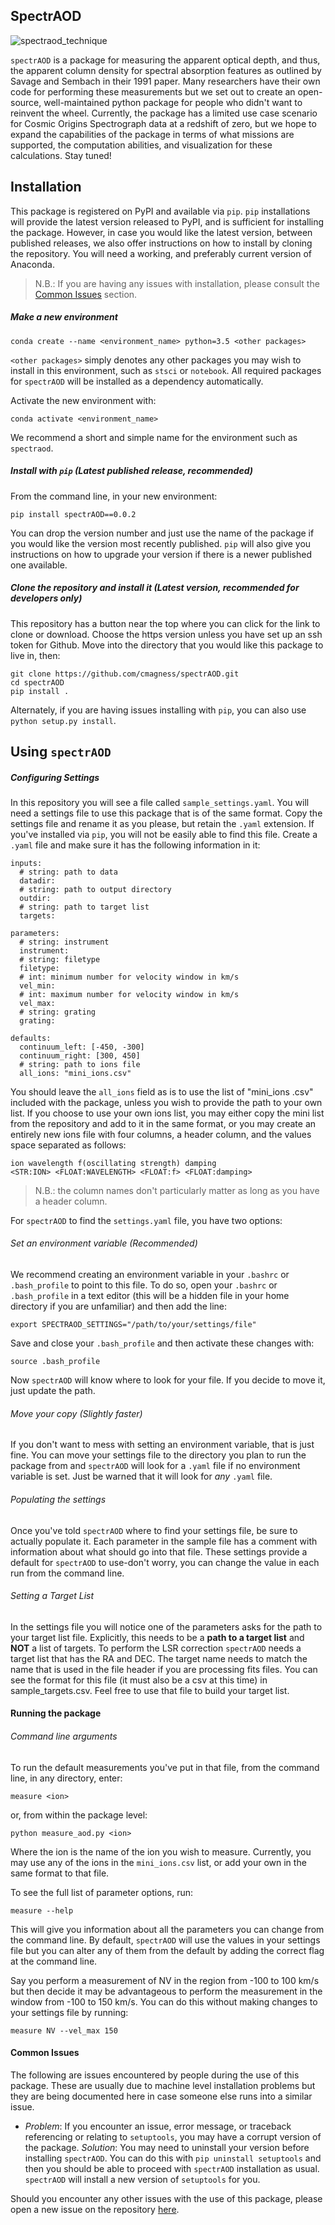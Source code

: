 SpectrAOD
------------
![spectraod_technique](spectraod_ddrf_final.png)

`spectrAOD` is a package for measuring the apparent optical depth, and thus,
 the apparent column density for spectral absorption features as outlined by
 Savage and Sembach in their 1991 paper. Many researchers have their own 
 code for performing these measurements but we set out to create an 
 open-source, well-maintained python package for people who didn't want to 
 reinvent the wheel. Currently, the package has a limited use case scenario 
 for Cosmic Origins Spectrograph data at a redshift of zero, but we hope to 
 expand the capabilities of the package in terms of what missions are 
 supported, the computation abilities, and visualization for these 
 calculations. Stay tuned!

Installation
------------

This package is registered on PyPI and available via `pip`. `pip` 
installations will provide the latest version released to PyPI, and is 
sufficient for installing the package. However, in case you would like the 
latest version, between published releases, we also offer 
instructions on how to install by cloning the repository. You will need a 
working, and preferably current version of Anaconda.

> N.B.: If you are having any issues with installation, please consult the 
[Common Issues](#common-issues) section.

##### Make a new environment
```
conda create --name <environment_name> python=3.5 <other packages>
```
`<other packages>` simply denotes any other packages you may wish to install
 in this environment, such as `stsci` or `notebook`. All required packages 
 for `spectrAOD` will be installed as a dependency automatically.
 
Activate the new environment with:
```
conda activate <environment_name>
```
We recommend a short and simple name for the environment such as `spectraod`.

##### Install with `pip` (Latest published release, recommended)

From the command line, in your new environment:
```
pip install spectrAOD==0.0.2
```

You can drop the version number and just use the name of the package if you 
would like the version most recently published. `pip` will also give you 
instructions on how to upgrade your version if there is a newer published 
one available.

##### Clone the repository and install it (Latest version, recommended for developers only)

This repository has a button near the top where you can click for the link 
to clone or download. Choose the https version unless you have set up an ssh
token for Github. 
Move into the directory that you would like this package to live in, then:
```
git clone https://github.com/cmagness/spectrAOD.git
cd spectrAOD
pip install .
```
Alternately, if you are having issues installing with `pip`, you can also 
use `python setup.py install`.

Using `spectrAOD`
-----------------

##### Configuring Settings

In this repository you will see a file called `sample_settings.yaml`. You 
will need a settings file to use this package that is of the same format. 
Copy the settings file and rename it as you please, but retain the `.yaml` 
extension. If you've installed via `pip`, you will not be easily able to find this file. Create a `.yaml` file 
and make sure it has the following information in it:

```
inputs:
  # string: path to data
  datadir:
  # string: path to output directory
  outdir:
  # string: path to target list
  targets:

parameters:
  # string: instrument
  instrument:
  # string: filetype
  filetype:
  # int: minimum number for velocity window in km/s
  vel_min:
  # int: maximum number for velocity window in km/s
  vel_max:
  # string: grating
  grating:

defaults:
  continuum_left: [-450, -300]
  continuum_right: [300, 450]
  # string: path to ions file
  all_ions: "mini_ions.csv"
```
You should leave the `all_ions` field as is to use the list of "mini_ions
.csv" included with the package, unless you wish to provide the path to your
 own list. If you choose to use your own ions list, you may either copy the 
 mini list from the repository and add to it in the same format, or you may 
 create an entirely new ions file with four columns, a header column, and 
 the values space separated as follows:
 
 ```
ion wavelength f(oscillating strength) damping
<STR:ION> <FLOAT:WAVELENGTH> <FLOAT:f> <FLOAT:damping>
```
> N.B.: the column names don't particularly matter as long as you have a 
header column.

For `spectrAOD` to find the `settings.yaml` file, you have two options:

###### Set an environment variable (Recommended)

We recommend creating an environment variable in your `.bashrc` or `
.bash_profile` to point to this file. To do so, open your `.bashrc` or `
.bash_profile` in a text editor (this will be a hidden file in your home 
directory if you are unfamiliar) and then add the line:
```
export SPECTRAOD_SETTINGS="/path/to/your/settings/file"
```
Save and close your `.bash_profile` and then activate these changes with:
```
source .bash_profile
```
Now `spectrAOD` will know where to look for your file. If you decide to move
it, just update the path.
 
###### Move your copy (Slightly faster)

If you don't want to mess with setting an environment variable, that is just
 fine. You can move your settings file to the directory you plan to run the 
 package from and `spectrAOD` will look for a `.yaml` file if no environment
  variable is set. Just be warned that it will look for _any_ `.yaml` file.
   
###### Populating the settings

Once you've told `spectrAOD` where to find your settings file, be sure to 
actually populate it. Each parameter in the sample file has a comment with 
information about what should go into that file. These settings provide 
a default for `spectrAOD` to use-don't worry, you can change the value in each 
run from the command line.

###### Setting a Target List

In the settings file you will notice one of the parameters asks for the path
to your target list file. Explicitly, this needs to be a **path to a target 
list** and **NOT** a list of targets. To perform the LSR correction `spectrAOD` 
needs a target list that has the RA and DEC. The target name needs to match
the name that is used in the file header if you are processing fits files. You
can see the format for this file (it must also be a csv at this time) in 
sample_targets.csv. Feel free to use that file to build your target list.

#### Running the package 

###### Command line arguments

To run the default measurements you've put in that file, from the command 
line, in any directory, enter:
```
measure <ion>
```
or, from within the package level:
```
python measure_aod.py <ion>
```

Where the ion is the name of the ion you wish to measure. Currently, you may
 use any of the ions in the `mini_ions.csv` list, or add your own in the 
 same format to that file.
 
To see the full list of parameter options, run:
```
measure --help
```

This will give you information about all the parameters you can change from 
the command line. By default, `spectrAOD` will use the values in your 
settings file but you can alter any of them from the default by adding the 
correct flag at the command line.

Say you perform a measurement of NV in the region from -100 to 100 km/s but 
then decide it may be advantageous to perform the measurement in the window 
from -100 to 150 km/s. You can do this without making changes to your 
settings file by running:
```
measure NV --vel_max 150
```

#### Common Issues

The following are issues encountered by people during the use of this 
package. These are usually due to machine level installation problems but 
they are being documented here in case someone else runs into a similar issue.

* *Problem*: If you encounter an issue, error message, or traceback 
referencing or relating to `setuptools`, you may have a corrupt version of the 
package. 
*Solution*: You may need to uninstall your version before installing 
`spectrAOD`. You can do this with `pip uninstall setuptools` and then you 
should be able to proceed with `spectrAOD` installation as usual. `spectrAOD` 
will install a new version of `setuptools` for you.

Should you encounter any other issues with the use of this package, please 
open a new issue on the repository [here](https://github.com/cmagness/spectrAOD/issues).

<!---

Contributing Code, Documentation, or Feedback
---------------------------------------------


3rd Party Libraries this package requires
-----------------------------------------


License
-------

---> 